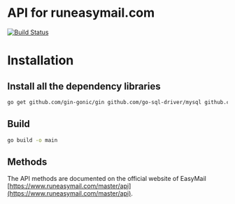 # API for runeasymail.com  
[![Build Status](https://travis-ci.org/runeasymail/ManagementAPI.svg?branch=master)](https://travis-ci.org/runeasymail/ManagementAPI)

# Installation

## Install all the dependency libraries
```bash
go get github.com/gin-gonic/gin github.com/go-sql-driver/mysql github.com/go-ini/ini github.com/op/go-logging github.com/jmoiron/sqlx github.com/dgrijalva/jwt-go
```
## Build
```bash
go build -o main
```

## Methods
The API methods are documented on the official website of EasyMail [https://www.runeasymail.com/master/api](https://www.runeasymail.com/master/api).
